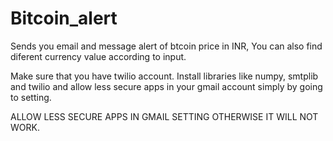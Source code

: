 # Bitcoin_alert
Sends you email and message alert of btcoin price in INR, You can also find diferent currency value according to input. 

Make sure that you have twilio account.
Install libraries like numpy, smtplib and twilio and allow less secure apps in your gmail account simply by going to setting.

ALLOW LESS SECURE APPS IN GMAIL SETTING OTHERWISE IT WILL NOT WORK. 

